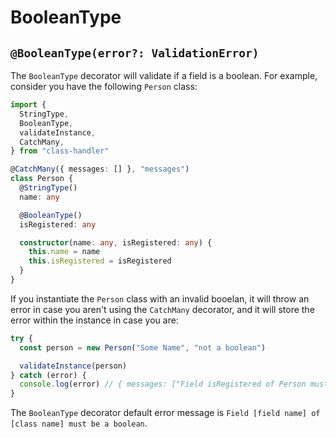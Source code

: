 # BooleanType

## `@BooleanType(error?: ValidationError)`

The `BooleanType` decorator will validate if a field is a boolean. For example, consider you have the following `Person` class:

```typescript
import {
  StringType,
  BooleanType,
  validateInstance,
  CatchMany,
} from "class-handler"

@CatchMany({ messages: [] }, "messages")
class Person {
  @StringType()
  name: any

  @BooleanType()
  isRegistered: any

  constructor(name: any, isRegistered: any) {
    this.name = name
    this.isRegistered = isRegistered
  }
}
```

If you instantiate the `Person` class with an invalid booelan, it will throw an error in case you aren't using the `CatchMany` decorator, and it will store the error within the instance in case you are:

```typescript
try {
  const person = new Person("Some Name", "not a boolean")

  validateInstance(person)
} catch (error) {
  console.log(error) // { messages: ["Field isRegistered of Person must be a boolean"] }
}
```

The `BooleanType` decorator default error message is `Field [field name] of [class name] must be a boolean`.
